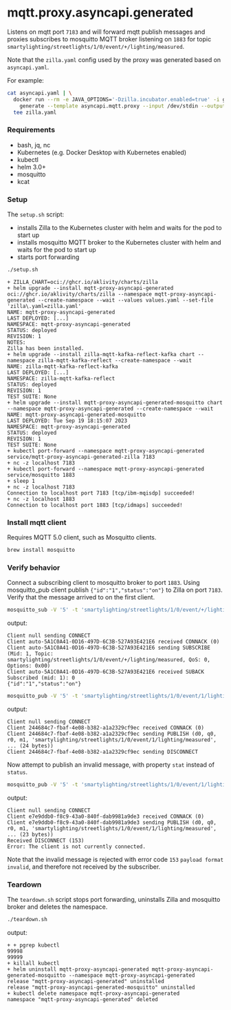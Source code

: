 # mqtt.proxy.asyncapi.generated

Listens on mqtt port `7183` and will forward mqtt publish messages and proxies subscribes to mosquitto MQTT broker listening on `1883` for topic `smartylighting/streetlights/1/0/event/+/lighting/measured`.

Note that the `zilla.yaml` config used by the proxy was generated based on `asyncapi.yaml`.

For example:

```bash
cat asyncapi.yaml | \
  docker run --rm -e JAVA_OPTIONS='-Dzilla.incubator.enabled=true' -i ghcr.io/aklivity/zilla \
    generate --template asyncapi.mqtt.proxy --input /dev/stdin --output /dev/stdout | \
  tee zilla.yaml
```

### Requirements

- bash, jq, nc
- Kubernetes (e.g. Docker Desktop with Kubernetes enabled)
- kubectl
- helm 3.0+
- mosquitto
- kcat

### Setup

The `setup.sh` script:

- installs Zilla to the Kubernetes cluster with helm and waits for the pod to start up
- installs mosquitto MQTT broker to the Kubernetes cluster with helm and waits for the pod to start up
- starts port forwarding

```bash
./setup.sh
```

```text
+ ZILLA_CHART=oci://ghcr.io/aklivity/charts/zilla
+ helm upgrade --install mqtt-proxy-asyncapi-generated oci://ghcr.io/aklivity/charts/zilla --namespace mqtt-proxy-asyncapi-generated --create-namespace --wait --values values.yaml --set-file 'zilla\.yaml=zilla.yaml'
NAME: mqtt-proxy-asyncapi-generated
LAST DEPLOYED: [...]
NAMESPACE: mqtt-proxy-asyncapi-generated
STATUS: deployed
REVISION: 1
NOTES:
Zilla has been installed.
+ helm upgrade --install zilla-mqtt-kafka-reflect-kafka chart --namespace zilla-mqtt-kafka-reflect --create-namespace --wait
NAME: zilla-mqtt-kafka-reflect-kafka
LAST DEPLOYED: [...]
NAMESPACE: zilla-mqtt-kafka-reflect
STATUS: deployed
REVISION: 1
TEST SUITE: None
+ helm upgrade --install mqtt-proxy-asyncapi-generated-mosquitto chart --namespace mqtt-proxy-asyncapi-generated --create-namespace --wait
NAME: mqtt-proxy-asyncapi-generated-mosquitto
LAST DEPLOYED: Tue Sep 19 18:15:07 2023
NAMESPACE: mqtt-proxy-asyncapi-generated
STATUS: deployed
REVISION: 1
TEST SUITE: None
+ kubectl port-forward --namespace mqtt-proxy-asyncapi-generated service/mqtt-proxy-asyncapi-generated-zilla 7183
+ nc -z localhost 7183
+ kubectl port-forward --namespace mqtt-proxy-asyncapi-generated service/mosquitto 1883
+ sleep 1
+ nc -z localhost 7183
Connection to localhost port 7183 [tcp/ibm-mqisdp] succeeded!
+ nc -z localhost 1883
Connection to localhost port 1883 [tcp/idmaps] succeeded!

```

### Install mqtt client

Requires MQTT 5.0 client, such as Mosquitto clients.

```bash
brew install mosquitto
```

### Verify behavior

Connect a subscribing client to mosquitto broker to port `1883`. Using mosquitto_pub client publish `{"id":"1","status":"on"}` to Zilla on port `7183`. Verify that the message arrived to on the first client.
```bash
mosquitto_sub -V '5' -t 'smartylighting/streetlights/1/0/event/+/lighting/measured' -d
```

output:

```
Client null sending CONNECT
Client auto-5A1C0A41-0D16-497D-6C3B-527A93E421E6 received CONNACK (0)
Client auto-5A1C0A41-0D16-497D-6C3B-527A93E421E6 sending SUBSCRIBE (Mid: 1, Topic: smartylighting/streetlights/1/0/event/+/lighting/measured, QoS: 0, Options: 0x00)
Client auto-5A1C0A41-0D16-497D-6C3B-527A93E421E6 received SUBACK
Subscribed (mid: 1): 0
{"id":"1","status":"on"}
```

```bash
mosquitto_pub -V '5' -t 'smartylighting/streetlights/1/0/event/1/lighting/measured' -m '{"id":"1","status":"on"}' -d -p 7183
```

output:

```
Client null sending CONNECT
Client 244684c7-fbaf-4e08-b382-a1a2329cf9ec received CONNACK (0)
Client 244684c7-fbaf-4e08-b382-a1a2329cf9ec sending PUBLISH (d0, q0, r0, m1, 'smartylighting/streetlights/1/0/event/1/lighting/measured', ... (24 bytes))
Client 244684c7-fbaf-4e08-b382-a1a2329cf9ec sending DISCONNECT
```

Now attempt to publish an invalid message, with property `stat` instead of `status`.

```bash
mosquitto_pub -V '5' -t 'smartylighting/streetlights/1/0/event/1/lighting/measured' -m '{"id":"1","stat":"off"}' -d -p 7183 --repeat 2 --repeat-delay 3
```

output:

```
Client null sending CONNECT
Client e7e9ddb0-f8c9-43a0-840f-dab9981a9de3 received CONNACK (0)
Client e7e9ddb0-f8c9-43a0-840f-dab9981a9de3 sending PUBLISH (d0, q0, r0, m1, 'smartylighting/streetlights/1/0/event/1/lighting/measured', ... (23 bytes))
Received DISCONNECT (153)
Error: The client is not currently connected.
```

Note that the invalid message is rejected with error code `153` `payload format invalid`, and therefore not received by the subscriber.

### Teardown

The `teardown.sh` script stops port forwarding, uninstalls Zilla and mosquitto broker and deletes the namespace.

```bash
./teardown.sh

```

output:

```text
+ + pgrep kubectl
99998
99999
+ killall kubectl
+ helm uninstall mqtt-proxy-asyncapi-generated mqtt-proxy-asyncapi-generated-mosquitto --namespace mqtt-proxy-asyncapi-generated
release "mqtt-proxy-asyncapi-generated" uninstalled
release "mqtt-proxy-asyncapi-generated-mosquitto" uninstalled
+ kubectl delete namespace mqtt-proxy-asyncapi-generated
namespace "mqtt-proxy-asyncapi-generated" deleted
```
